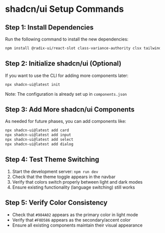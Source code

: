 # shadcn/ui Setup Commands

## Step 1: Install Dependencies
Run the following command to install the new dependencies:
```bash
npm install @radix-ui/react-slot class-variance-authority clsx tailwind-merge next-themes
```

## Step 2: Initialize shadcn/ui (Optional)
If you want to use the CLI for adding more components later:
```bash
npx shadcn-ui@latest init
```
Note: The configuration is already set up in `components.json`

## Step 3: Add More shadcn/ui Components
As needed for future phases, you can add components like:
```bash
npx shadcn-ui@latest add card
npx shadcn-ui@latest add input
npx shadcn-ui@latest add select
npx shadcn-ui@latest add dialog
```

## Step 4: Test Theme Switching
1. Start the development server: `npm run dev`
2. Check that the theme toggle appears in the navbar
3. Verify that colors switch properly between light and dark modes
4. Ensure existing functionality (language switching) still works

## Step 5: Verify Color Consistency
- Check that `#984A02` appears as the primary color in light mode
- Verify that `#F0D586` appears as the secondary/accent color
- Ensure all existing components maintain their visual appearance
